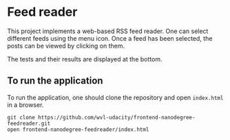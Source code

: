 # Feed reader

This project implements a web-based RSS feed reader.
One can select different feeds using the menu icon.
Once a feed has been selected, the posts can be viewed by clicking on them.

The tests and their results are displayed at the bottom.

## To run the application

To run the application, one should clone the repository and open `index.html`
in a browser.

```
git clone https://github.com/wvl-udacity/frontend-nanodegree-feedreader.git
open frontend-nanodegree-feedreader/index.html
```
